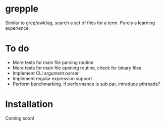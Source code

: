 grepple
=======

Similar to grep/awk/ag, search a set of files for a term. Purely a learning experience.

# To do
* More tests for main file parsing routine
* More tests for main file opening routine, check for binary files
* Implement CLI argument parser
* Implement regular expression support
* Perform benchmarking. If performance is sub par, introduce pthreads?

# Installation
Coming soon!

